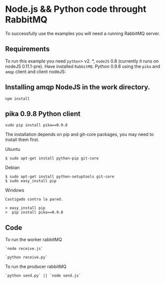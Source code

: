 # Node.js && Python code throught RabbitMQ 

 
To successfully use the examples you will need a running RabbitMQ server.

 

## Requirements

To run this example you need `python`> v2. *, `nodeJS` 0.8 (currently it runs on nodeJS 0.11.1-pre). Have installed `RabbitMQ`. Python 0.9.8 using the `pika` and `amqp` client and client nodeJS:


## Installing amqp NodeJS in the work directory.

 	npm install

## pika 0.9.8 Python client 

 	sudo pip install pika==0.9.8

 The installation depends on pip and git-core packages, you may need to install them first.

 Ubuntu

 	$ sudo apt-get install python-pip git-core

 Debian

	$ sudo apt-get install python-setuptools git-core
	$ sudo easy_install pip

 Windows

	Castigado contra la pared.

	> easy_install pip
	>  pip install pika==0.9.8


## Code

To run the worker rabbitMQ 

	`node receive.js`

	`python receive.py`

To run the producer rabbitMQ 

	`python send.py` || `node send.js` 
 